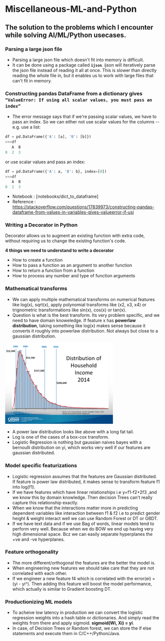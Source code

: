 # Miscellaneous-ML-and-Python

## The solution to the problems which I encounter while solving AI/ML/Python usecases.

### Parsing a large json file
- Parsing a large json file which doesn't fit into memory is difficult.
- It can be done using a package called **`ijson`**. ijson will iteratively parse the json file instead of reading it all at once. This is slower than directly reading the whole file in, but it enables us to work with large files that can't fit in memory.

### Constructing pandas DataFrame from a dictionary gives `“ValueError: If using all scalar values, you must pass an index”`
- The error message says that if we're passing scalar values, we have to pass an index. So we can either not use scalar values for the columns -- e.g. use a list:

```python
df = pd.DataFrame({'A': [a], 'B': [b]})
>>>df
   A  B
0  2  3
```
or use scalar values and pass an index:

```python
df = pd.DataFrame({'A': a, 'B': b}, index=[0])
>>>df
   A  B
0  2  3
```

- Notebook : [notebooks/dict_to_dataframe]
- Reference : https://stackoverflow.com/questions/17839973/constructing-pandas-dataframe-from-values-in-variables-gives-valueerror-if-usi

### Writing a Decorator in Python
Decorator allows us to augment an existing function with extra code, without requiring us to change the existing function's code.

**4 things we need to understand to write a decorator**
- How to create a function
- How to pass a function as an argument to another function
- How to return a function from a function
- How to process any number and type of function arguments

### Mathematical transforms
- We can apply multiple mathematical transforms on numerical features like log(x), sqrt(x), apply polynomial transforms like (x2, x3, x4) or trignometric transformations like sin(x), cos(x) or tan(x).
- Question is what is the best transform. Its very problem specific, and we need to have domain knoweledge. If feature x has **powerlaw distribution**, taking something like log(x) makes sense because it converts it roughly into powerlaw distribution. Not always but close to a gaussian distribution.

<img src="data/powerLawDist2.jpg" width="350" title="Power Law distribution">

- A power law distribution looks like above with a long fat tail.
- Log is one of the cases of a box-cox transform.
- Logistic Regression is nothing but gaussian naives bayes with a bernoulli distribution on yi, which works very well if our features are gaussian distributed.

### Model specific featurizations
- Logistic regression assumes that the features are Gaussian distributed. If feature is power law distributed, it makes sense to transform feature f1 into log(f1).
- If we have features which have linear relationships i.e y=f1-f2+2f3 ,and we know this by domain knowledge. Then decision Trees can't really capture this relationship exactly.
- When we know that the interactions matter more in predicting dependent variables like interaction between f1 & f2 i.e to predict gender height & weight interact well we can use Random Forest or DT or GBDT.
- If we have text data and if we use Bag of words, linear models tend to perform very well. Because when we do BOW we end up having very high dimensional space. Bcz we can easily separate hyperplanes the +ve and -ve hyperplanes.

### Feature orthogonality
- The more different/orthogonal the features are the better the model is.
- When engineering new features we should take care that they are not correlated with each other.
- If we engineer a new feature f4 which is correlated with the error(ei) = (yi - yi^). Then adding this feature will boost the model performance, which actually is similar to Gradient boosting DT.

### Productionizing ML models
- To acheive low latency in production we can convert the logistic regression weights into a hash table or dictionaries. And simply read the weights from there and apply sigmoid. **sigmoid(Wi, Xi) = yi**.
- In case, of Decision Trees or Random forest, we can store the if else statements and execute them in C/C++/Python/Java.












